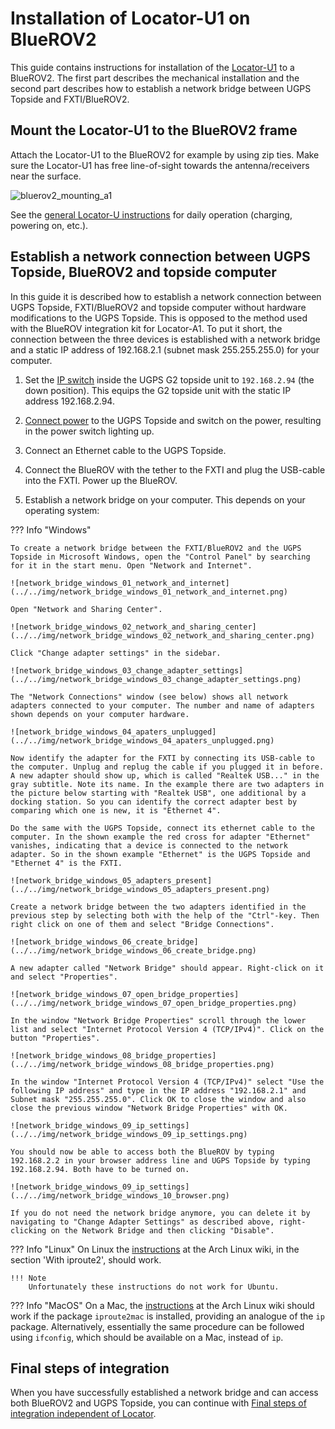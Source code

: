 # Installation of Locator-U1 on BlueROV2

This guide contains instructions for installation of the [Locator-U1](../locators/locator-u1.md) to a BlueROV2. The first part describes the mechanical installation and the second part describes how to establish a network bridge between UGPS Topside and FXTI/BlueROV2.

## Mount the Locator-U1 to the BlueROV2 frame

Attach the Locator-U1 to the BlueROV2 for example by using zip ties. Make sure the Locator-U1 has free line-of-sight towards the antenna/receivers near the surface.

![bluerov2_mounting_a1](../../img/bluerov2_mounting_u1.jpg)

See the [general Locator-U instructions](../locators/locator-u1.md) for daily operation (charging, powering on, etc.).

## Establish a network connection between UGPS Topside, BlueROV2 and topside computer

<!-- does ugps topside always have external ethernet port? -->
In this guide it is described how to establish a network connection between UGPS Topside, FXTI/BlueROV2 and topside computer without hardware modifications to the UGPS Topside. This is opposed to the method used with the BlueROV integration kit for Locator-A1. To put it short, the connection between the three devices is established with a network bridge and a static IP address of 192.168.2.1 (subnet mask 255.255.255.0) for your computer.

1. Set the [IP switch](../network-settings.md#ethernet) inside the UGPS G2 topside unit to `192.168.2.94` (the down position). This equips the G2 topside unit with the static IP address 192.168.2.94.

2. [Connect power](https://waterlinked.github.io/underwater-gps/power-supply/) to the UGPS Topside and switch on the power, resulting in the power switch lighting up.

3. Connect an Ethernet cable to the UGPS Topside.

4. Connect the BlueROV with the tether to the FXTI and plug the USB-cable into the FXTI. Power up the BlueROV.

5. Establish a network bridge on your computer. This depends on your operating system:

??? Info "Windows"

	To create a network bridge between the FXTI/BlueROV2 and the UGPS Topside in Microsoft Windows, open the "Control Panel" by searching for it in the start menu. Open "Network and Internet".

	![network_bridge_windows_01_network_and_internet](../../img/network_bridge_windows_01_network_and_internet.png)

	Open "Network and Sharing Center".

	![network_bridge_windows_02_network_and_sharing_center](../../img/network_bridge_windows_02_network_and_sharing_center.png)

	Click "Change adapter settings" in the sidebar.

	![network_bridge_windows_03_change_adapter_settings](../../img/network_bridge_windows_03_change_adapter_settings.png)

	The "Network Connections" window (see below) shows all network adapters connected to your computer. The number and name of adapters shown depends on your computer hardware.

	![network_bridge_windows_04_apaters_unplugged](../../img/network_bridge_windows_04_apaters_unplugged.png)

	Now identify the adapter for the FXTI by connecting its USB-cable to the computer. Unplug and replug the cable if you plugged it in before. A new adapter should show up, which is called "Realtek USB..." in the gray subtitle. Note its name. In the example there are two adapters in the picture below starting with "Realtek USB", one additional by a docking station. So you can identify the correct adapter best by comparing which one is new, it is "Ethernet 4".

	Do the same with the UGPS Topside, connect its ethernet cable to the computer. In the shown example the red cross for adapter "Ethernet" vanishes, indicating that a device is connected to the network adapter. So in the shown example "Ethernet" is the UGPS Topside and "Ethernet 4" is the FXTI.

	![network_bridge_windows_05_adapters_present](../../img/network_bridge_windows_05_adapters_present.png)

	Create a network bridge between the two adapters identified in the previous step by selecting both with the help of the "Ctrl"-key. Then right click on one of them and select "Bridge Connections".

	![network_bridge_windows_06_create_bridge](../../img/network_bridge_windows_06_create_bridge.png)

	A new adapter called "Network Bridge" should appear. Right-click on it and select "Properties".

	![network_bridge_windows_07_open_bridge_properties](../../img/network_bridge_windows_07_open_bridge_properties.png)

	In the window "Network Bridge Properties" scroll through the lower list and select "Internet Protocol Version 4 (TCP/IPv4)". Click on the button "Properties".

	![network_bridge_windows_08_bridge_properties](../../img/network_bridge_windows_08_bridge_properties.png)

	In the window "Internet Protocol Version 4 (TCP/IPv4)" select "Use the following IP address" and type in the IP address "192.168.2.1" and Subnet mask "255.255.255.0". Click OK to close the window and also close the previous window "Network Bridge Properties" with OK.

	![network_bridge_windows_09_ip_settings](../../img/network_bridge_windows_09_ip_settings.png)

	You should now be able to access both the BlueROV by typing 192.168.2.2 in your browser address line and UGPS Topside by typing 192.168.2.94. Both have to be turned on.

	![network_bridge_windows_09_ip_settings](../../img/network_bridge_windows_10_browser.png)

	If you do not need the network bridge anymore, you can delete it by navigating to "Change Adapter Settings" as described above, right-clicking on the Network Bridge and then clicking "Disable".

??? Info "Linux"
	On Linux the [instructions](https://wiki.archlinux.org/title/Network_bridge) at the Arch Linux wiki, in the section 'With iproute2', should work.

	!!! Note
		Unfortunately these instructions do not work for Ubuntu.

??? Info "MacOS"
	On a Mac, the [instructions](https://wiki.archlinux.org/title/Network_bridge) at the Arch Linux wiki should work if the package `iproute2mac` is installed, providing an analogue of the `ip` package. Alternatively, essentially the same procedure can be followed using `ifconfig`, which should be available on a Mac, instead of `ip`.

## Final steps of integration

When you have successfully established a network bridge and can access both BlueROV2 and UGPS Topside, you can continue with [Final steps of integration independent of Locator](bluerov-integration.md#final-steps-of-integration-independent-of-locator).